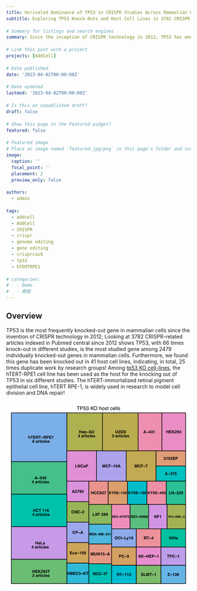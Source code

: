 ```yaml
---
title: Unrivaled Dominance of TP53 in CRISPR Studies Across Mammalian Cells
subtitle: Exploring TP53 Knock-Outs and Host Cell Lines in 3782 CRISPR Articles Since 2012.

# Summary for listings and search engines
summary: Since the inception of CRISPR technology in 2012, TP53 has emerged as the most extensively studied gene, with 66 knock-out instances across 3782 CRISPR-related articles. Among 2479 individually targeted genes in mammalian cells, TP53 stands out, knocked out in 41 host cell lines. Notably, the hTERT-RPE1 cell line has been used six times for TP53 knock-outs, highlighting its significance in studying cell division and DNA repair. This data unveils TP53's prevalence in CRISPR research and its pivotal role in cellular investigations.

# Link this post with a project
projects: [AddCell]

# Date published
date: '2023-04-02T00:00:00Z'

# Date updated
lastmod: '2023-04-02T00:00:00Z'

# Is this an unpublished draft?
draft: false

# Show this page in the Featured widget?
featured: false

# Featured image
# Place an image named `featured.jpg/png` in this page's folder and customize its options here.
image:
  caption: ''
  focal_point: ''
  placement: 2
  preview_only: false

authors:
  - admin

tags:
  - addcell
  - AddCell
  - CRISPR
  - crispr
  - genome editing
  - gene editing
  - crisprcas9
  - tp53
  - hTERTRPE1

# categories:
#   - Demo
#   - 教程
---
```


## Overview

TP53 is the most frequently knocked-out gene in mammalian cells since the invention of CRISPR technology in 2012; Looking at 3782 CRISPR-related articles indexed in Pubmed central since 2012 shows TP53, with 66 times knock-out in different studies, is the most studied gene among 2479 individually knocked-out genes in mammalian cells. Furthermore, we found this gene has been knocked out in 41 host cell lines, indicating, in total, 25 times duplicate work by research groups! Among [tp53 KO cell-lines](https://lnkd.in/eHEefRMd), the hTERT-RPE1 cell line has been used as the host for the knocking out of TP53 in six different studies. The hTERT-immortalized retinal pigment epithelial cell line, hTERT RPE-1, is widely used in research to model cell division and DNA repair!

![jpg](tp53_treemap.jpg)